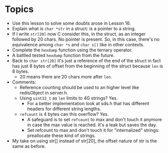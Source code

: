 # Topics

* Use this lesson to solve some doubts arose in Lesson 16.
* Explain what is `char *str` in a struct: is a pointer to a string.
* If I write `str[20]` now C consider this, in the struct, as an
integer followed by 20 chars. No pointer is present. So, in this case,
there's no equivalence among `char *s` and `char s[]` like in other
contexts.
* Complete the `hexdump` function using the ternary operator.
* A battled tested `hexdump` function from the future.
* Back to `char str[20]` it's just a reference of the end of the struct in fact
has just 8 bytes of offset from the beginning of the struct because `len` is 8 bytes.
  * 20 means there are 20 chars more after `len`.
* Comments:
  * Reference counting should be used to an higher level like redisObject in server.h.
  * Using `uint32_t` as `len` limits to 4G strings? Yes.
    * For a better implementation look at sds.h that has different headers for different string lengths.
  * `refcount` is 4 bytes can this overflow? Yes.
    * A safeguard is to set `refcount` to max and don't touch it anymore in case the max value
is reached. It's a leak but saves the day.
    * Set refcount to max and don't touch it for "internalized" strings:
preallocate these kind of strings.
* My take on using str[] instead of str[20], the offset nature of str is the same as before.
